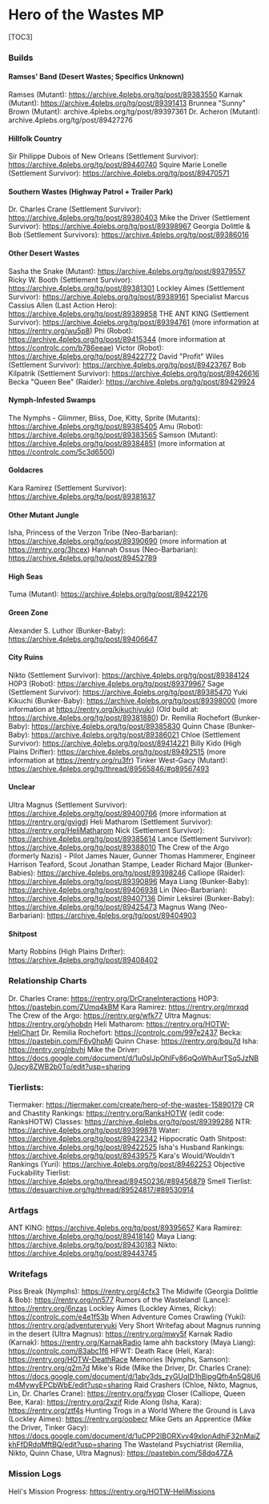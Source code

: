 # Hero of the Wastes MP

[TOC3]

### Builds
#### Ramses' Band (Desert Wastes; Specifics Unknown)
Ramses (Mutant): https://archive.4plebs.org/tg/post/89383550
Karnak (Mutant): https://archive.4plebs.org/tg/post/89391413
Brunnea "Sunny" Brown (Mutant): archive.4plebs.org/tg/post/89397361
Dr. Acheron (Mutant): archive.4plebs.org/tg/post/89427276
#### Hillfolk Country
Sir Philippe Dubois of New Orleans (Settlement Survivor): https://archive.4plebs.org/tg/post/89440740
Squire Marie Lonelle (Settlement Survivor): https://archive.4plebs.org/tg/post/89470571 
#### Southern Wastes (Highway Patrol + Trailer Park)
Dr. Charles Crane (Settlement Survivor): https://archive.4plebs.org/tg/post/89380403
Mike the Driver (Settlement Survivor): https://archive.4plebs.org/tg/post/89398967
Georgia Dolittle & Bob (Settlement Survivors): https://archive.4plebs.org/tg/post/89386016
#### Other Desert Wastes
Sasha the Snake (Mutant): https://archive.4plebs.org/tg/post/89379557
Ricky W. Booth (Settlement Survivor): https://archive.4plebs.org/tg/post/89381301
Lockley Aimes (Settlement Survivor): https://archive.4plebs.org/tg/post/89389161
Specialist Marcus Cassius Allen (Last Action Hero): https://archive.4plebs.org/tg/post/89389858
THE ANT KING (Settlement Survivor): https://archive.4plebs.org/tg/post/89394761 (more information at https://rentry.org/wu5p8)
Phi (Robot): https://archive.4plebs.org/tg/post/89415344 (more information at https://controlc.com/b786eeae)
Victor (Robot): https://archive.4plebs.org/tg/post/89422772
David "Profit" Wiles (Settlement Survivor): https://archive.4plebs.org/tg/post/89423767
Bob Kilpatrik (Settlement Survivor): https://archive.4plebs.org/tg/post/89426616
Becka "Queen Bee" (Raider): https://archive.4plebs.org/tg/post/89429924
#### Nymph-Infested Swamps
The Nymphs - Glimmer, Bliss, Doe, Kitty, Sprite (Mutants): https://archive.4plebs.org/tg/post/89385405
Amu (Robot): https://archive.4plebs.org/tg/post/89383565
Samson (Mutant): https://archive.4plebs.org/tg/post/89384851 (more information at https://controlc.com/5c3d6500)
#### Goldacres
Kara Ramirez (Settlement Survivor): https://archive.4plebs.org/tg/post/89381637
#### Other Mutant Jungle
Isha, Princess of the Verzon Tribe (Neo-Barbarian): https://archive.4plebs.org/tg/post/89390690 (more information at https://rentry.org/3hcex)
Hannah Ossus (Neo-Barbarian): https://archive.4plebs.org/tg/post/89452789 
#### High Seas
Tuma (Mutant): https://archive.4plebs.org/tg/post/89422176
#### Green Zone
Alexander S. Luthor (Bunker-Baby): https://archive.4plebs.org/tg/post/89406647
#### City Ruins
Nikto (Settlement Survivor): https://archive.4plebs.org/tg/post/89384124
H0P3 (Robot): https://archive.4plebs.org/tg/post/89379967
Sage (Settlement Survivor): https://archive.4plebs.org/tg/post/89385470
Yuki Kikuchi (Bunker-Baby): https://archive.4plebs.org/tg/post/89398000 (more information at https://rentry.org/kikuchiyuki)
(Old build at: https://archive.4plebs.org/tg/post/89381880)
Dr. Remilia Rochefort (Bunker-Baby): https://archive.4plebs.org/tg/post/89385830
Quinn Chase (Bunker-Baby): https://archive.4plebs.org/tg/post/89386021
Chloe (Settlement Survivor): https://archive.4plebs.org/tg/post/89414221
Billy Kido (High Plains Drifter): https://archive.4plebs.org/tg/post/89492515 (more information at https://rentry.org/ru3fr)
Tinker West-Gacy (Mutant): https://archive.4plebs.org/tg/thread/89565846/#q89567493
#### Unclear
Ultra Magnus (Settlement Survivor): https://archive.4plebs.org/tg/post/89400766 (more information at https://rentry.org/gvigd)
Heli Matharom (Settlement Survivor): https://rentry.org/HeliMatharom
Nick (Settlement Survivor): https://archive.4plebs.org/tg/post/89385614
Lance (Settlement Survivor): https://archive.4plebs.org/tg/post/89388010
The Crew of the Argo (formerly Nazis) - Pilot James Nauer, Gunner Thomas Hammerer, Engineer Harrison Teaford, Scout Jonathan Stampe, Leader Richard Major (Bunker-Babies): https://archive.4plebs.org/tg/post/89398246
Calliope (Raider): https://archive.4plebs.org/tg/post/89390896
Maya Liang (Bunker-Baby): https://archive.4plebs.org/tg/post/89406938
Lin (Neo-Barbarian): https://archive.4plebs.org/tg/post/89407136
Dimir Leksirei (Bunker-Baby): https://archive.4plebs.org/tg/post/89425473
Magnus Wang (Neo-Barbarian): https://archive.4plebs.org/tg/post/89404903
#### Shitpost
Marty Robbins (High Plains Drifter): https://archive.4plebs.org/tg/post/89408402
### Relationship Charts
Dr. Charles Crane: https://rentry.org/DrCraneInteractions
H0P3: https://pastebin.com/ZUmq4kBM
Kara Ramirez: https://rentry.org/mrxqd
The Crew of the Argo: https://rentry.org/wfk77
Ultra Magnus: https://rentry.org/yhobdn
Heli Matharom: https://rentry.org/HOTW-HeliChart
Dr. Remilia Rochefort: https://controlc.com/997e2437
Becka: https://pastebin.com/F6y0hpMi
Quinn Chase: https://rentry.org/bqu7d
Isha: https://rentry.org/nbvhi
Mike the Driver: https://docs.google.com/document/d/1u0sIJpOhlFv86qQoWhAurTSq5JzNB0Jpcy8ZWB2b0To/edit?usp=sharing
### Tierlists:
Tiermaker: https://tiermaker.com/create/hero-of-the-wastes-15890179
CR and Chastity Rankings: https://rentry.org/RanksHOTW (edit code: RanksHOTW)
Classes: https://archive.4plebs.org/tg/post/89399286
NTR: https://archive.4plebs.org/tg/post/89399878
Water: https://archive.4plebs.org/tg/post/89422342
Hippocratic Oath Shitpost: https://archive.4plebs.org/tg/post/89422525
Isha's Husband Rankings: https://archive.4plebs.org/tg/post/89439575
Kara's Would/Wouldn't Rankings (Yuri): https://archive.4plebs.org/tg/post/89462253
Objective Fuckability Tierlist: https://archive.4plebs.org/tg/thread/89450236/#89456879
Smell Tierlist: https://desuarchive.org/tg/thread/89524817/#89530914
### Artfags
ANT KING: https://archive.4plebs.org/tg/post/89395657
Kara Ramirez: https://archive.4plebs.org/tg/post/89418140
Maya Liang: https://archive.4plebs.org/tg/post/89430183 
Nikto: https://archive.4plebs.org/tg/post/89443745 
### Writefags
Piss Break (Nymphs): https://rentry.org/4cfx3
The Midwife (Georgia Dolittle & Bob): https://rentry.org/nn577
Rumors of the Wasteland! (Lance): https://rentry.org/6nzas
Lockley Aimes (Lockley Aimes, Ricky): https://controlc.com/e4e1f53b
When Adventure Comes Crawling (Yuki): https://rentry.org/adventureryuki
Very Short Writefag about Magnus running in the desert (Ultra Magnus): https://rentry.org/mwy5f
Karnak Radio (Karnak): https://rentry.org/KarnakRadio
lame ahh backstory (Maya Liang): https://controlc.com/83abc1f6
HFWT: Death Race (Heli, Kara): https://rentry.org/HOTW-DeathRace
Memories (Nymphs, Samson): https://rentry.org/q2m7d
Mike's Ride (Mike the Driver, Dr. Charles Crane): https://docs.google.com/document/d/1aby3ds_zyGUqID1hBipgQfh4n5Q8U6m4MywyEPCbWbE/edit?usp=sharing
Raid Crashers (Chloe, Nikto, Magnus, Lin, Dr. Charles Crane): https://rentry.org/fxyqp
Closer (Calliope, Queen Bee, Kara): https://rentry.org/2xzif 
Ride Along (Isha, Kara): https://rentry.org/ztf4s
Hunting Trogs in a World Where the Ground is Lava (Lockley Aimes): https://rentry.org/oobecr
Mike Gets an Apprentice (Mike the Driver, Tinker Gacy): https://docs.google.com/document/d/1uCPP2IBORXvv49xIonAdhiF32nMaiZkhFfDRdqMftBQ/edit?usp=sharing
The Wasteland Psychiatrist (Remilia, Nikto, Quinn Chase, Ultra Magnus): https://pastebin.com/58dq47ZA
### Mission Logs
Heli's Mission Progress: https://rentry.org/HOTW-HeliMissions